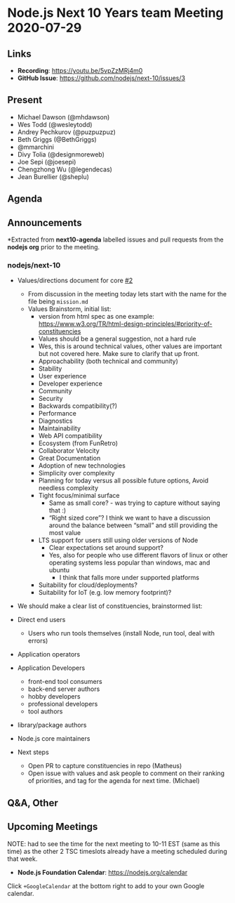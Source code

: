 ﻿# Node.js  Next 10 Years team Meeting 2020-07-29

## Links


* **Recording**: https://youtu.be/5vpZzMRj4m0
* **GitHub Issue**: https://github.com/nodejs/next-10/issues/3

## Present

* Michael Dawson (@mhdawson)
* Wes Todd (@wesleytodd)
* Andrey Pechkurov (@puzpuzpuz)
* Beth Griggs (@BethGriggs)
* @mmarchini
* Divy Tolia (@designmoreweb)
* Joe Sepi (@joesepi)
* Chengzhong Wu (@legendecas)
* Jean Burellier (@sheplu)

## Agenda

## Announcements
 
*Extracted from **next10-agenda** labelled issues and pull requests from the **nodejs org** prior to the meeting.

### nodejs/next-10

* Values/directions document for core [#2](https://github.com/nodejs/next-10/issues/2)
  * From discussion in the meeting today lets start with the name for the file being `mission.md`
  * Values Brainstorm, initial list:
    * version from html spec as one example: https://www.w3.org/TR/html-design-principles/#priority-of-constituencies
    * Values should be a general suggestion, not a hard rule
    * Wes, this is around technical values, other values are important but not covered here. Make sure to clarify that up front.
    * Approachability (both technical and community)
    * Stability
    * User experience
    * Developer experience
    * Community
    * Security
    * Backwards compatibility(?)
    * Performance
    * Diagnostics
    * Maintainability
    * Web API compatibility
    * Ecosystem (from FunRetro)
    * Collaborator Velocity
    * Great Documentation
    * Adoption of new technologies
    * Simplicity over complexity
    * Planning for today versus all possible future options, Avoid needless complexity
    * Tight focus/minimal surface 
      * Same as small core? - was trying to capture without saying that :)
      * “Right sized core”? I think we want to have a discussion around the balance between
        “small” and still providing the most value
    * LTS support for users still using older versions of Node
      * Clear expectations set around support? 
      * Yes, also for people who use different flavors of linux or other operating systems less popular than windows, mac and ubuntu 
        * I think that falls more under supported platforms
    * Suitability for cloud/deployments?
    * Suitability for IoT (e.g. low memory footprint)?

*  We should make a clear list of constituencies, brainstormed list:
  * Direct end users
    * Users who run tools themselves (install Node, run tool, deal with errors)
  * Application operators  
  * Application Developers
    * front-end tool consumers
    * back-end server authors
    * hobby developers
    * professional developers
    * tool authors
  * library/package authors
  * Node.js core maintainers

* Next steps
  * Open PR to capture constituencies in repo (Matheus) 
  * Open issue with values and ask people to comment on their ranking of priorities, and tag for
    the agenda for next time. (Michael)

## Q&A, Other


## Upcoming Meetings


NOTE: had to see the time for the next meeting to 10-11 EST (same as this time) as the other
2 TSC timeslots already have a meeting scheduled during that week.


* **Node.js Foundation Calendar**: https://nodejs.org/calendar


Click `+GoogleCalendar` at the bottom right to add to your own Google calendar.
